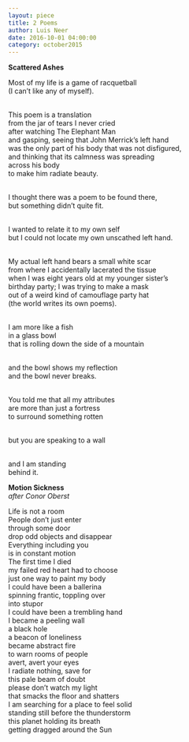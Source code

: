 ```yaml
---
layout: piece
title: 2 Poems
author: Luis Neer
date: 2016-10-01 04:00:00
category: october2015
---
```

<b>Scattered Ashes</b>

Most of my life is a game of racquetball</br>
(I can’t like any of myself).</br></br>

This poem is a translation</br>
from the jar of tears I never cried </br>
after watching The Elephant Man </br>
and gasping, seeing that John Merrick’s left hand </br>
was the only part of his body that was not disfigured, </br>
and thinking that its calmness was spreading </br>
across his body </br>
to make him radiate beauty.</br></br>

I thought there was a poem to be found there, </br>
but something didn’t quite fit.</br></br>

I wanted to relate it to my own self </br>
but I could not locate my own unscathed left hand.</br></br>

My actual left hand bears a small white scar </br>
from where I accidentally lacerated the tissue </br>
when I was eight years old at my younger sister’s </br>
birthday party; I was trying to make a mask </br>
out of a weird kind of camouflage party hat</br>
(the world writes its own poems).</br></br>

I am more like a fish </br>
in a glass bowl </br>
that is rolling down the side of a mountain </br></br>

and the bowl shows my reflection </br>
and the bowl never breaks.</br></br>

You told me that all my attributes</br>
are more than just a fortress</br>
to surround something rotten</br></br>

but you are speaking to a wall</br></br>

and I am standing </br>
behind it.

<b>Motion Sickness</b></br>
<i>after Conor Oberst</i>

Life is not a room</br>
People don’t just enter</br>
through some door</br>
drop odd objects and disappear</br>
Everything including you</br>
is in constant motion</br>
The first time I died</br>
my failed red heart had to choose</br>
just one way to paint my body</br>
I could have been a ballerina</br>
spinning frantic, toppling over</br>
into stupor</br>
I could have been a trembling hand</br>
I became a peeling wall</br>
a black hole</br>
a beacon of loneliness</br>
became abstract fire</br>
to warn rooms of people</br>
avert, avert your eyes</br>
I radiate nothing, save for</br>
this pale beam of doubt</br>
please don’t watch my light</br>
that smacks the floor and shatters</br>
I am searching for a place to feel solid</br>
standing still before the thunderstorm</br>
this planet holding its breath</br>
getting dragged around the Sun</br>